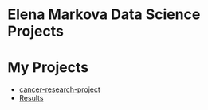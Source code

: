 # Elena Markova Data Science Projects

# My Projects
* [cancer-research-project](https://github.com/markovaelena/cancer-prediction-project.git)
 * [Results](https://github.com/markovaelena/cancer-prediction-project/blob/main/Final_Project_Elena_Markova.pdf)
